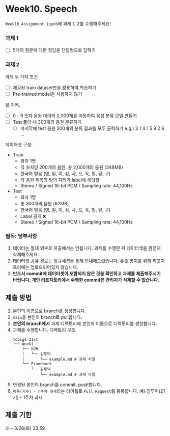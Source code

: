 # Week10. Speech

`Week10_Assignment.ipynb`에 과제 1, 2를 수행해주세요!

### 과제 1
- [ ] 5개의 질문에 대한 정답을 단답형으로 답하기

### 과제 2
아래 두 가지 조건
- [ ] 제공된 train dataset만을 활용하여 학습하기
- [ ] Pre-trained model은 사용하지 않기

을 지켜,
- [ ] 0 - 9 숫자 음원 데이터 2,000개를 이용하여 음성 분류 모델 만들기
- [ ] Test 폴더 내 300개의 음원 분류하기
  - [ ] 마지막에 test 음원 300개의 분류 결과를 모두 출력하기 e.g.) 3 1 4 1 5 9 2 6 ...

데이터셋 구성:
- Train
  - 화자 1명
  - 각 숫자당 200개의 음원, 총 2,000개의 음원 (348MB)
  - 한국어 발음 (영, 일, 이, 삼, 사, 오, 육, 칠, 팔, 구)
  - 각 음원 제목의 일의 자리가 label에 해당함
  - Stereo / Signed 16-bit PCM / Sampling rate: 44,100Hz
- Test
  - 화자 1명
  - 총 300개의 음원 (62MB)
  - 한국어 발음 (영, 일, 이, 삼, 사, 오, 육, 칠, 팔, 구)
  - Label 공개 ❌
  - Stereo / Signed 16-bit PCM / Sampling rate: 44,100Hz

### 필독: 당부사항

1. 데이터는 절대 외부로 유출해서는 안됩니다. 과제를 수행한 뒤 데이터셋을 완전히 삭제해주세요.
2. 데이터셋 공유 경로는 정규세션을 통해 안내해드렸습니다. 유출 방지를 위해 리포지토리에는 업로드되어있지 않습니다.
3. **반드시 commit에 데이터셋이 포함되지 않은 것을 확인하고 과제를 제출해주시기 바랍니다. 개인 리포지토리에서 수행한 commit은 관리자가 삭제할 수 없습니다.**

## 제출 방법
1. 본인의 이름으로 branch를 생성합니다.
2. `main`을 본인의 branch로 pull합니다.
3. **본인의 branch에서** 과제 디렉토리에 본인의 이름으로 디렉토리를 생성합니다.
4. 과제를 수행합니다. 디렉토리 구조:
   ```
   tobigs-21st
   └── Week1
       ├── EDA
       │   └── 김투빅
       │       └── example.md # 과제 파일
       └── Framework
           └── 김투빅
               └── example.md # 과제 파일
   ```
5. 변경된 본인의 branch를 commit, push합니다.
6. `이름(기수) - n주차 과제`라는 타이틀로 `Pull Request`를 등록합니다. 예) 김투빅(21기) - 1주차 과제

## 제출 기한
⏰ ~ 3/26(화) 23:59
